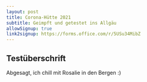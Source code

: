 ```yaml
---
layout: post
title: Corona-Hütte 2021
subtitle: Geimpft und getestet ins Allgäu
allowSignup: true
link2signup: https://forms.office.com/r/5USu34MibZ
---
```


## Testüberschrift

Abgesagt, ich chill mit Rosalie in den Bergen :)